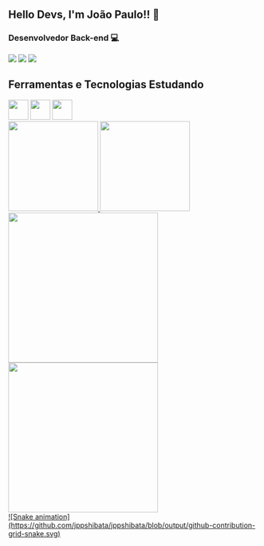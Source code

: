 ## Hello Devs, I'm João Paulo!! 👋

### Desenvolvedor Back-end 💻
<div>
<a href = "mailto:jppshibata@gmail.com"><img loading="lazy" src="https://img.shields.io/badge/Gmail-D14836?style=for-the-badge&logo=gmail&logoColor=white" target="_blank"></a>
<a href="https://www.linkedin.com/in/joao-paulo-pagenotto-shibata/" target="_blank"><img loading="lazy" src="https://img.shields.io/badge/-LinkedIn-%230077B5?style=for-the-badge&logo=linkedin&logoColor=white" target="_blank"></a>
  <a href="https://github.com/jppshibata" target="_blank"><img loading="lazy" src="https://img.shields.io/badge/my-Portfolio-blue?style=for-the-badge" target="_blank"></a>
</div>

## Ferramentas e Tecnologias Estudando
<div>
<img loading="lazy" src="https://cdn.jsdelivr.net/gh/devicons/devicon/icons/git/git-original.svg" width="40" height="40"/>
<img loading="lazy" src="https://cdn.jsdelivr.net/gh/devicons/devicon@latest/icons/html5/html5-original-wordmark.svg" width="40" height="40"/>
<img loading="lazy" src="https://cdn.jsdelivr.net/gh/devicons/devicon@latest/icons/css3/css3-original-wordmark.svg" width="40" height="40"/>
<!-- 
<img loading="lazy" src="https://cdn.jsdelivr.net/gh/devicons/devicon@latest/icons/javascript/javascript-original.svg" width="40" height="40"/>
<img loading="lazy" src="https://cdn.jsdelivr.net/gh/devicons/devicon@latest/icons/typescript/typescript-original.svg" width="40" height="40"/>
<img loading="lazy" src="https://cdn.jsdelivr.net/gh/devicons/devicon@latest/icons/react/react-original-wordmark.svg" width="40" height="40"/>
<img loading="lazy" src="https://cdn.jsdelivr.net/gh/devicons/devicon@latest/icons/nodejs/nodejs-original-wordmark.svg" width="40" height="40"/>
<img loading="lazy" src="https://cdn.jsdelivr.net/gh/devicons/devicon@latest/icons/mysql/mysql-original-wordmark.svg" width="40" height="40"/>
<img loading="lazy" src="https://cdn.jsdelivr.net/gh/devicons/devicon@latest/icons/mongodb/mongodb-original-wordmark.svg" width="40" height="40"/>
<img loading="lazy" src="https://cdn.jsdelivr.net/gh/devicons/devicon@latest/icons/jquery/jquery-original-wordmark.svg" width="40" height="40"/>
<img loading="lazy" src="https://cdn.jsdelivr.net/gh/devicons/devicon@latest/icons/java/java-original-wordmark.svg" width="40" height="40"/> 
-->
</div>
<div>
<a href="https://github.com/jppshibata">
<img loading="lazy" height="180em" src="https://github-readme-stats.vercel.app/api/top-langs/?username=jppshibata&layout=compact&langs_count=7&theme=dracula"/>
<img loading="lazy" height="180em" src="https://github-readme-stats.vercel.app/api?username=jppshibata&show_icons=true&theme=dracula&include_all_commits=true&count_private=true"/>
</div>
<div>
  <img loading="lazy" height="300rem" src="https://media1.tenor.com/m/CIb6wChuX4wAAAAd/tuzuki-usagi.gif"/>
  <img loading="lazy" height="300rem" src="https://media.tenor.com/4SI2SKRELfEAAAAi/machiko-rabbit.gif"/>
</div>
<div>
![Snake animation](https://github.com/jppshibata/jppshibata/blob/output/github-contribution-grid-snake.svg)
</div>
  <!--
**jppshibata/jppshibata** is a ✨ _special_ ✨ repository because its `README.md` (this file) appears on your GitHub profile.

Here are some ideas to get you started:

- 🔭 I’m currently working on ...
- 🌱 I’m currently learning ...
- 👯 I’m looking to collaborate on ...
- 🤔 I’m looking for help with ...
- 💬 Ask me about ...
- 📫 How to reach me: ...
- 😄 Pronouns: ...
- ⚡ Fun fact: ...
-->
